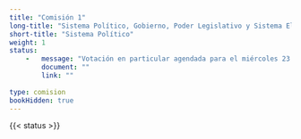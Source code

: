 ```yaml
---
title: "Comisión 1" 
long-title: "Sistema Político, Gobierno, Poder Legislativo y Sistema Electoral"
short-title: "Sistema Político"
weight: 1
status: 
    -   message: "Votación en particular agendada para el miércoles 23 de marzo" 
        document: ""
        link: ""
        
type: comision
bookHidden: true
---
```

{{< status >}}
